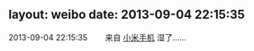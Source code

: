 layout: weibo
date: 2013-09-04 22:15:35
---
2013-09-04 22:15:35  &nbsp;&nbsp;&nbsp;&nbsp;&nbsp;&nbsp; 来自 <a href="http://app.weibo.com/t/feed/22zMnn" rel="nofollow">小米手机</a>
湿了…… ​​​
